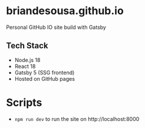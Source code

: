 # briandesousa.github.io

Personal GitHub IO site build with Gatsby

## Tech Stack

* Node.js 18
* React 18
* Gatsby 5 (SSG frontend)
* Hosted on GitHub pages

# Scripts

* `npm run dev` to run the site on http://localhost:8000
